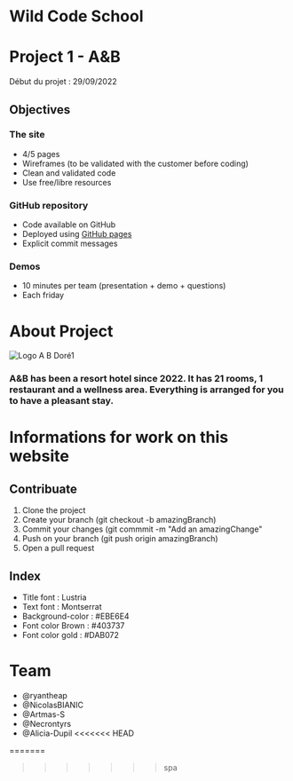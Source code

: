 # Wild Code School

# Project 1 - A&B
Début du projet : 29/09/2022

## Objectives

### The site
- 4/5 pages
- Wireframes (to be validated with the customer before coding)
- Clean and validated code
- Use free/libre resources

### GitHub repository
- Code available on GitHub
- Deployed using [GitHub pages](https://pages.github.com/)
- Explicit commit messages

### Demos
- 10 minutes per team (presentation + demo + questions)
- Each friday

# About Project
![Logo A B Doré1](https://user-images.githubusercontent.com/110486975/192791863-4e269f1c-5dd7-4b6c-8962-d3f60b6e1d21.png)

### A&B has been a resort hotel since 2022. It has 21 rooms, 1 restaurant and a wellness area. Everything is arranged for you to have a pleasant stay.

# Informations for work on this website

## Contribuate
1. Clone the project
2. Create your branch (git checkout -b amazingBranch)
3. Commit your changes (git commmit -m "Add an amazingChange"
4. Push on your branch (git push origin amazingBranch)
5. Open a pull request

## Index
- Title font : Lustria
- Text font : Montserrat
- Background-color : #EBE6E4
- Font color Brown : #403737
- Font color gold : #DAB072

# Team
* @ryantheap
* @NicolasBIANIC
* @Artmas-S
* @Necrontyrs
* @Alicia-Dupil
<<<<<<< HEAD


=======
>>>>>>> spa
